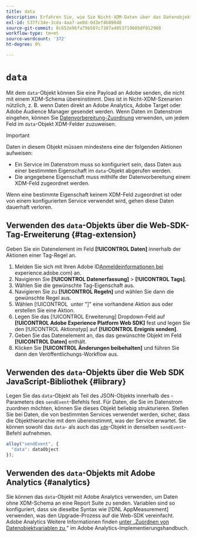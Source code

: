 ```yaml
---
title: data
description: Erfahren Sie, wie Sie Nicht-XDM-Daten über das Datenobjekt an Adobe senden.
exl-id: 537fc34e-3cda-4aa7-ae0d-0d3ef4b89848
source-git-commit: 8c652e96fa79b587c7387a4053719605df012908
workflow-type: tm+mt
source-wordcount: '372'
ht-degree: 0%

---
```



# `data`

Mit dem `data`-Objekt können Sie eine Payload an Adobe senden, die nicht mit einem XDM-Schema übereinstimmt. Dies ist in Nicht-XDM-Szenarien nützlich, z. B. wenn Daten direkt an Adobe Analytics, Adobe Target oder Adobe Audience Manager gesendet werden. Wenn Daten im Datenstrom eingehen, können Sie [Datenvorbereitung-Zuordnung](/help/data-prep/ui/mapping.md) verwenden, um jedem Feld im `data`-Objekt XDM-Felder zuzuweisen.

>[!IMPORTANT]
>
>Daten in diesem Objekt müssen mindestens eine der folgenden Aktionen aufweisen:
>
>* Ein Service im Datenstrom muss so konfiguriert sein, dass Daten aus einer bestimmten Eigenschaft im `data`-Objekt abgerufen werden.
>* Die angegebene Eigenschaft muss mithilfe der Datenvorbereitung einem XDM-Feld zugeordnet werden.
>
>Wenn eine bestimmte Eigenschaft keinem XDM-Feld zugeordnet ist oder von einem konfigurierten Service verwendet wird, gehen diese Daten dauerhaft verloren.

## Verwenden des `data`-Objekts über die Web-SDK-Tag-Erweiterung {#tag-extension}

Geben Sie ein Datenelement im Feld **[!UICONTROL Daten]** innerhalb der Aktionen einer Tag-Regel an.

1. Melden Sie sich mit Ihren Adobe ID[Anmeldeinformationen bei &#x200B;](https://experience.adobe.com)experience.adobe.com) an.
1. Navigieren Sie **[!UICONTROL Datenerfassung]** > **[!UICONTROL Tags]**.
1. Wählen Sie die gewünschte Tag-Eigenschaft aus.
1. Navigieren Sie zu **[!UICONTROL Regeln]** und wählen Sie dann die gewünschte Regel aus.
1. Wählen [!UICONTROL &#x200B; unter &quot;]&quot; eine vorhandene Aktion aus oder erstellen Sie eine Aktion.
1. Legen Sie das [!UICONTROL Erweiterung] Dropdown-Feld auf **[!UICONTROL Adobe Experience Platform Web SDK]** fest und legen Sie den [!UICONTROL Aktionstyp] auf **[!UICONTROL Ereignis senden]**.
1. Geben Sie das Datenelement an, das das gewünschte Objekt im Feld **[!UICONTROL Daten]** enthält.
1. Klicken Sie **[!UICONTROL Änderungen beibehalten]** und führen Sie dann den Veröffentlichungs-Workflow aus.

## Verwenden des `data`-Objekts über die Web SDK JavaScript-Bibliothek {#library}

Legen Sie das `data`-Objekt als Teil des JSON-Objekts innerhalb des -Parameters des `sendEvent`-Befehls fest. Für Daten, die Sie im Datenstrom zuordnen möchten, können Sie dieses Objekt beliebig strukturieren. Stellen Sie bei Daten, die von bestimmten Services verwendet werden, sicher, dass die Objekthierarchie mit dem übereinstimmt, was der Service erwartet. Sie können sowohl das `data`- als auch das [`xdm`](xdm.md)-Objekt in denselben `sendEvent`-Befehl aufnehmen.

```javascript
alloy("sendEvent", {
  "data": dataObject
});
```

## Verwenden des `data`-Objekts mit Adobe Analytics {#analytics}

Sie können das `data`-Objekt mit Adobe Analytics verwenden, um Daten ohne XDM-Schema an eine Report Suite zu senden. Variablen sind so konfiguriert, dass sie dieselbe Syntax wie [!DNL AppMeasurement] verwenden, was den Upgrade-Prozess auf die Web-SDK vereinfacht. Adobe Analytics Weitere Informationen finden [&#x200B; unter „Zuordnen von Datenobjektvariablen zu &#x200B;](https://experienceleague.adobe.com/de/docs/analytics/implementation/aep-edge/data-var-mapping)&quot; im Adobe Analytics-Implementierungshandbuch.
